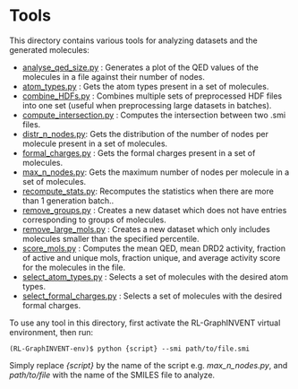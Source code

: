 # Tools
This directory contains various tools for analyzing datasets and the generated molecules:

* [analyse_qed_size.py](./analyse_qed_size.py) : Generates a plot of the QED values of the molecules in a file against their number of nodes.
* [atom_types.py](./atom_types.py) : Gets the atom types present in a set of molecules.
* [combine_HDFs.py](./combine_HDFs.py) : Combines multiple sets of preprocessed HDF files into one set (useful when preprocessing large datasets in batches).
* [compute_intersection.py](./compute_intersection.py) : Computes the intersection between two .smi files.
* [distr_n_nodes.py](./distr_n_nodes.py): Gets the distribution of the number of nodes per molecule present in a set of molecules.
* [formal_charges.py](./formal_charges.py) : Gets the formal charges present in a set of molecules.
* [max_n_nodes.py](./max_n_nodes.py): Gets the maximum number of nodes per molecule in a set of molecules.
* [recompute_stats.py](./recompute_stats.py): Recomputes the statistics when there are more than 1 generation batch..
* [remove_groups.py](./remove_groups.py) : Creates a new dataset which does not have entries corresponding to groups of molecules.
* [remove_large_mols.py](./remove_large_mols.py) : Creates a new dataset which only includes molecules smaller than the specified percentile.
* [score_mols.py](./score_mols.py) : Computes the mean QED, mean DRD2 activity, fraction of active and unique mols, fraction unique, and average activity score for the molecules in the file.
* [select_atom_types.py](./select_atom_types.py) : Selects a set of molecules with the desired atom types.
* [select_formal_charges.py](./select_formal_charges.py) : Selects a set of molecules with the desired formal charges.


To use any tool in this directory, first activate the RL-GraphINVENT virtual environment, then run:

```
(RL-GraphINVENT-env)$ python {script} --smi path/to/file.smi
```

Simply replace *{script}* by the name of the script e.g. *max_n_nodes.py*, and *path/to/file* with the name of the SMILES file to analyze.
